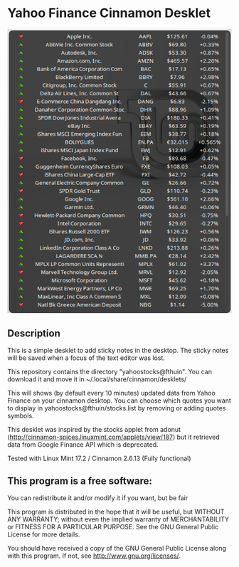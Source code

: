 # Yahoo Finance Cinnamon Desklet

![Screenshot](/capture.png)

## Description

This is a simple desklet to add sticky notes in the desktop.
The sticky notes will be saved when a focus of the text editor was lost.

This repository contains the directory "yahoostocks@fthuin". You can
download it and move it in ~/.local/share/cinnamon/desklets/

This will shows (by default every 10 minutes) updated data from Yahoo
Finance on your cinnamon desktop. You can choose which quotes you want to display
in yahoostocks@fthuin/stocks.list by removing or adding quotes symbols.

This desklet was inspired by the stocks applet from adonut
(http://cinnamon-spices.linuxmint.com/applets/view/187) but it retrieved
data from Google Finance API which is deprecated.

Tested with Linux Mint 17.2 / Cinnamon 2.6.13 (Fully functional)

## This program is a free software:

You can redistribute it and/or modify it if you want, but be fair 

This program is distributed in the hope that it will be useful, but
WITHOUT ANY WARRANTY; without even the implied warranty of
MERCHANTABILITY or FITNESS FOR A PARTICULAR PURPOSE. See the GNU General
Public License for more details.

You should have received a copy of the GNU General Public License along
with this program. If not, see http://www.gnu.org/licenses/.

